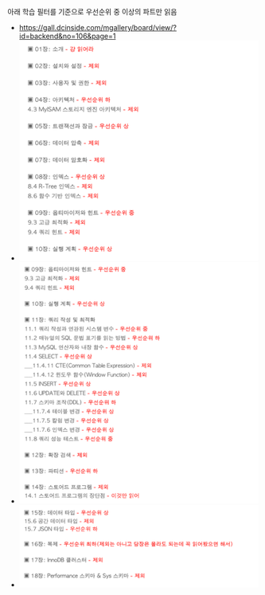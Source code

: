 아래 학습 필터를 기준으로 우선순위 중 이상의 파트만 읽음
- https://gall.dcinside.com/mgallery/board/view/?id=backend&no=106&page=1
- ![](assets/Pasted%20image%2020240813211821.png)
- ![](assets/Pasted%20image%2020240813211834.png)
- ![](assets/Pasted%20image%2020240813211843.png)
